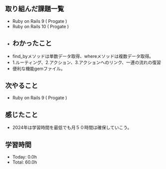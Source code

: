 ## 取り組んだ課題一覧
- Ruby on Rails 9 ( Progate )
- Ruby on Rails 10 ( Progate )
- ## わかったこと
- find_byメソッドは単数データ取得、whereメソッドは複数データ取得。
- 1.ルーティング、2.アクション、3.アクションへのリンク、一連の流れの復習
- 便利な機能gemファイル。
## 次やること
- Ruby on Rails 9 ( Progate )
## 感じたこと
- 2024年は学習時間を最低でも月５０時間は確保していこう。
## 学習時間
- Today: 0.0h
- Total: 60.0h


